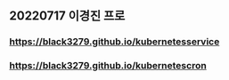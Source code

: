 ## 20220717 이경진 프로
### https://black3279.github.io/kubernetesservice
### https://black3279.github.io/kubernetescron